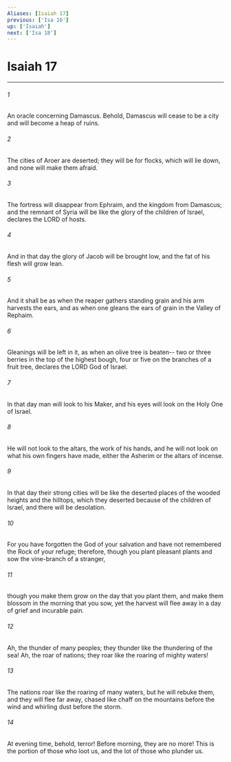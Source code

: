 ```yaml
---
Aliases: [Isaiah 17]
previous: ['Isa 16']
up: ['Isaiah']
next: ['Isa 18']
---
```

# Isaiah 17

***

 

###### 1 
An oracle concerning Damascus.
 Behold, Damascus will cease to be a city 
 and will become a heap of ruins. 
 
 

###### 2 
The cities of Aroer are deserted; 
 they will be for flocks, 
 which will lie down, and none will make them afraid. 
 
 

###### 3 
The fortress will disappear from Ephraim, 
 and the kingdom from Damascus; 
 and the remnant of Syria will be 
 like the glory of the children of Israel, 
 declares the LORD of hosts.
 
 

###### 4 
And in that day the glory of Jacob will be brought low, 
 and the fat of his flesh will grow lean. 
 
 

###### 5 
And it shall be as when the reaper gathers standing grain 
 and his arm harvests the ears, 
 and as when one gleans the ears of grain 
 in the Valley of Rephaim. 
 
 

###### 6 
Gleanings will be left in it, 
 as when an olive tree is beaten-- 
 two or three berries 
 in the top of the highest bough, 
 four or five 
 on the branches of a fruit tree, 
 declares the LORD God of Israel.
 
 

###### 7 
In that day man will look to his Maker, and his eyes will look on the Holy One of Israel. 
 

###### 8 
He will not look to the altars, the work of his hands, and he will not look on what his own fingers have made, either the Asherim or the altars of incense.
 
 

###### 9 
In that day their strong cities will be like the deserted places of the wooded heights and the hilltops, which they deserted because of the children of Israel, and there will be desolation.
 
 

###### 10 
For you have forgotten the God of your salvation 
 and have not remembered the Rock of your refuge; 
 therefore, though you plant pleasant plants 
 and sow the vine-branch of a stranger, 
 
 

###### 11 
though you make them grow on the day that you plant them, 
 and make them blossom in the morning that you sow, 
 yet the harvest will flee away 
 in a day of grief and incurable pain.
 
 

###### 12 
Ah, the thunder of many peoples; 
 they thunder like the thundering of the sea! 
 Ah, the roar of nations; 
 they roar like the roaring of mighty waters! 
 
 

###### 13 
The nations roar like the roaring of many waters, 
 but he will rebuke them, and they will flee far away, 
 chased like chaff on the mountains before the wind 
 and whirling dust before the storm. 
 
 

###### 14 
At evening time, behold, terror! 
 Before morning, they are no more! 
 This is the portion of those who loot us, 
 and the lot of those who plunder us.
 
